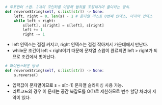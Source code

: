 ```python
# 투포인터 스왑. 2개의 포인터를 이용해 범위를 조정해가며 풀이하는 방식.
def reverseString(self, s:list[str]) -> None:
    left, right = 0, len(s) - 1 # 문자열 리스트 0번째 인덱스, 마지막 인덱스
    while left < right:
        s[left], s[right] = s[left], s[right]
        left += 1
        right -= 1
```
* left 인덱스는 점점 커지고, right 인덱스는 점점 작아져서 가운데에서 만난다.
* while문 조건이 left < right이기 때문에 문자열 스왑이 완료되면 left > right가 되므로 조건에서 벗어난다.

```python
# 파이썬스러운 방식
def reverseString(self, s:list[str]) -> None:
    s.reverse()
```
* 입력값이 문자열이므로 s = s[::-1] 문자열 슬라이싱 사용 가능.
* 리트코드의 경우 이 문제는 공간 복잡도를 O(1)로 제한하므로 변수 할당 처리에 제약이 있다.
